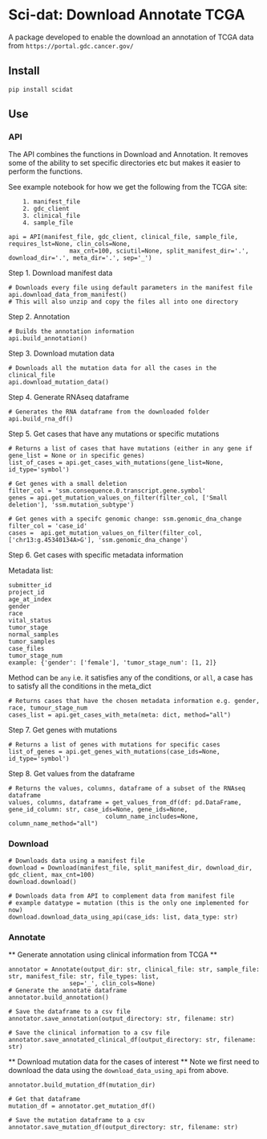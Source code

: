 # Sci-dat: Download Annotate TCGA

A package developed to enable the download an annotation of TCGA data from `https://portal.gdc.cancer.gov/`

## Install

```
pip install scidat
```

## Use
### API
The API combines the functions in Download and Annotation. It removes some of the ability to set specific directories etc but makes it easier to perform the functions.

See example notebook for how we get the following from the TCGA site:
```
    1. manifest_file
    2. gdc_client
    3. clinical_file
    4. sample_file
```

```
api = API(manifest_file, gdc_client, clinical_file, sample_file, requires_lst=None, clin_cols=None,
                 max_cnt=100, sciutil=None, split_manifest_dir='.', download_dir='.', meta_dir='.', sep='_')

```
Step 1. Download manifest data
```
# Downloads every file using default parameters in the manifest file
api.download_data_from_manifest()
# This will also unzip and copy the files all into one directory
```
Step 2. Annotation 
```
# Builds the annotation information
api.build_annotation()
```
Step 3. Download mutation data
```
# Downloads all the mutation data for all the cases in the clinical_file
api.download_mutation_data()
```
Step 4. Generate RNAseq dataframe
```
# Generates the RNA dataframe from the downloaded folder
api.build_rna_df()
```
Step 5. Get cases that have any mutations or specific mutations
```
# Returns a list of cases that have mutations (either in any gene if gene_list = None or in specific genes)
list_of_cases = api.get_cases_with_mutations(gene_list=None, id_type='symbol')

# Get genes with a small deletion
filter_col = 'ssm.consequence.0.transcript.gene.symbol'
genes = api.get_mutation_values_on_filter(filter_col, ['Small deletion'], 'ssm.mutation_subtype')

# Get genes with a specifc genomic change: ssm.genomic_dna_change
filter_col = 'case_id'
cases =  api.get_mutation_values_on_filter(filter_col, ['chr13:g.45340134A>G'], 'ssm.genomic_dna_change')

```
Step 6. Get cases with specific metadata information

Metadata list:
```
submitter_id
project_id
age_at_index
gender
race
vital_status
tumor_stage
normal_samples
tumor_samples
case_files
tumor_stage_num
example: {'gender': ['female'], 'tumor_stage_num': [1, 2]}
```
Method can be `any` i.e. it satisfies any of the conditions, or `all`, a case has to satisfy all the conditions in the meta_dict

```
# Returns cases that have the chosen metadata information e.g. gender, race, tumour_stage_num
cases_list = api.get_cases_with_meta(meta: dict, method="all")
```
Step 7. Get genes with mutations
```
# Returns a list of genes with mutations for specific cases
list_of_genes = api.get_genes_with_mutations(case_ids=None, id_type='symbol')
```
Step 8. Get values from the dataframe
```
# Returns the values, columns, dataframe of a subset of the RNAseq dataframe
values, columns, dataframe = get_values_from_df(df: pd.DataFrame, gene_id_column: str, case_ids=None, gene_ids=None,
                           column_name_includes=None, column_name_method="all")

```

### Download

```
# Downloads data using a manifest file
download = Download(manifest_file, split_manifest_dir, download_dir, gdc_client, max_cnt=100)
download.download()
```

```
# Downloads data from API to complement data from manifest file
# example datatype = mutation (this is the only one implemented for now)
download.download_data_using_api(case_ids: list, data_type: str)
```

### Annotate

** Generate annotation using clinical information from TCGA **
```
annotator = Annotate(output_dir: str, clinical_file: str, sample_file: str, manifest_file: str, file_types: list,
                 sep='_', clin_cols=None)
# Generate the annotate dataframe
annotator.build_annotation()

# Save the dataframe to a csv file
annotator.save_annotation(output_directory: str, filename: str)

# Save the clinical information to a csv file
annotator.save_annotated_clinical_df(output_directory: str, filename: str)

```

** Download mutation data for the cases of interest **
Note we first need to download the data using the `download_data_using_api` from above.
```
annotator.build_mutation_df(mutation_dir)

# Get that dataframe
mutation_df = annotator.get_mutation_df()

# Save the mutation dataframe to a csv
annotator.save_mutation_df(output_directory: str, filename: str)

```



